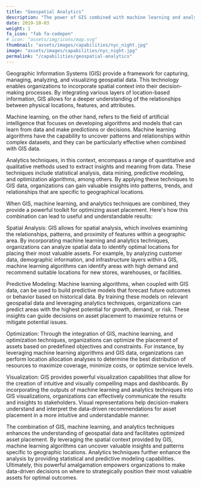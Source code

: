 ```yaml
---
title: "Geospatial Analytics"
description: "The power of GIS combined with machine learning and analytics techniques leads to incredibly useful and understandable results that give insight into where to place your most valuable assets.</br>Location Services</br>LIDAR</br>Remore Sensing</br>Photogrammetry"
date: 2019-10-03
weight: 1
fa_icon: "fab fa-codepen"
# icon: "assets/img/icons/map.svg"
thumbnail: "assets/images/capabilities/nyc_night.jpg"
image: "assets/images/capabilities/nyc_night.jpg"
permalink: "/capabilities/geospatial-analytics"
---
```


Geographic Information Systems (GIS) provide a framework for capturing, managing, analyzing, and visualizing geospatial data. This technology enables organizations to incorporate spatial context into their decision-making processes. By integrating various layers of location-based information, GIS allows for a deeper understanding of the relationships between physical locations, features, and attributes.

Machine learning, on the other hand, refers to the field of artificial intelligence that focuses on developing algorithms and models that can learn from data and make predictions or decisions. Machine learning algorithms have the capability to uncover patterns and relationships within complex datasets, and they can be particularly effective when combined with GIS data.

Analytics techniques, in this context, encompass a range of quantitative and qualitative methods used to extract insights and meaning from data. These techniques include statistical analysis, data mining, predictive modeling, and optimization algorithms, among others. By applying these techniques to GIS data, organizations can gain valuable insights into patterns, trends, and relationships that are specific to geographical locations.

When GIS, machine learning, and analytics techniques are combined, they provide a powerful toolkit for optimizing asset placement. Here's how this combination can lead to useful and understandable results:

Spatial Analysis: GIS allows for spatial analysis, which involves examining the relationships, patterns, and proximity of features within a geographic area. By incorporating machine learning and analytics techniques, organizations can analyze spatial data to identify optimal locations for placing their most valuable assets. For example, by analyzing customer data, demographic information, and infrastructure layers within a GIS, machine learning algorithms can identify areas with high demand and recommend suitable locations for new stores, warehouses, or facilities.

Predictive Modeling: Machine learning algorithms, when coupled with GIS data, can be used to build predictive models that forecast future outcomes or behavior based on historical data. By training these models on relevant geospatial data and leveraging analytics techniques, organizations can predict areas with the highest potential for growth, demand, or risk. These insights can guide decisions on asset placement to maximize returns or mitigate potential issues.

Optimization: Through the integration of GIS, machine learning, and optimization techniques, organizations can optimize the placement of assets based on predefined objectives and constraints. For instance, by leveraging machine learning algorithms and GIS data, organizations can perform location allocation analyses to determine the best distribution of resources to maximize coverage, minimize costs, or optimize service levels.

Visualization: GIS provides powerful visualization capabilities that allow for the creation of intuitive and visually compelling maps and dashboards. By incorporating the outputs of machine learning and analytics techniques into GIS visualizations, organizations can effectively communicate the results and insights to stakeholders. Visual representations help decision-makers understand and interpret the data-driven recommendations for asset placement in a more intuitive and understandable manner.

The combination of GIS, machine learning, and analytics techniques enhances the understanding of geospatial data and facilitates optimized asset placement. By leveraging the spatial context provided by GIS, machine learning algorithms can uncover valuable insights and patterns specific to geographic locations. Analytics techniques further enhance the analysis by providing statistical and predictive modeling capabilities. Ultimately, this powerful amalgamation empowers organizations to make data-driven decisions on where to strategically position their most valuable assets for optimal outcomes.
